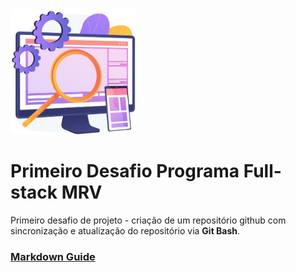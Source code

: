 <img src="/img/computer.jpg" width="200" height="200">

# Primeiro Desafio Programa Full-stack MRV

Primeiro desafio de projeto - criação de um repositório github com sincronização e atualização do repositório via **Git Bash**.

### [Markdown Guide](https://www.markdownguide.org/basic-syntax/)



